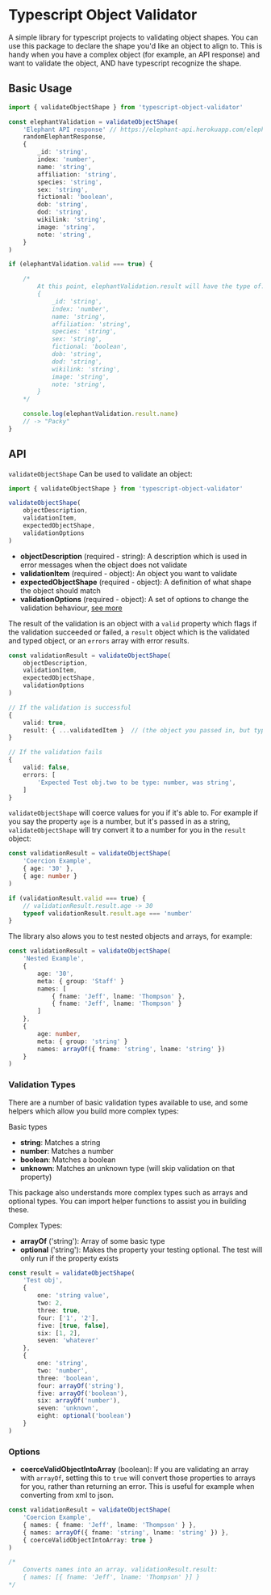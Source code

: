 # Typescript Object Validator

A simple library for typescript projects to validating object shapes. You can use this package to declare the shape you'd like an object to align to. This is handy when you have a complex object (for example, an API response) and want to validate the object, AND have typescript recognize the shape.

## Basic Usage

```typescript
import { validateObjectShape } from 'typescript-object-validator'

const elephantValidation = validateObjectShape(
    'Elephant API response' // https://elephant-api.herokuapp.com/elephants/random
    randomElephantResponse,
    {
        _id: 'string',
        index: 'number',
        name: 'string',
        affiliation: 'string',
        species: 'string',
        sex: 'string',
        fictional: 'boolean',
        dob: 'string',
        dod: 'string',
        wikilink: 'string',
        image: 'string',
        note: 'string',
    }
)

if (elephantValidation.valid === true) {

    /*
        At this point, elephantValidation.result will have the type of:
        {
            _id: 'string',
            index: 'number',
            name: 'string',
            affiliation: 'string',
            species: 'string',
            sex: 'string',
            fictional: 'boolean',
            dob: 'string',
            dod: 'string',
            wikilink: 'string',
            image: 'string',
            note: 'string',
        }
    */

    console.log(elephantValidation.result.name)
    // -> "Packy"
}

```

## API

`validateObjectShape` Can be used to validate an object:

```typescript
import { validateObjectShape } from 'typescript-object-validator'

validateObjectShape(
    objectDescription,
    validationItem,
    expectedObjectShape,
    validationOptions
)
```

-   **objectDescription** (required - string): A description which is used in error messages when the object does not validate
-   **validationItem** (required - object): An object you want to validate
-   **expectedObjectShape** (required - object): A definition of what shape the object should match
-   **validationOptions** (required - object): A set of options to change the validation behaviour, [see more](#Options)

The result of the validation is an object with a `valid` property which flags if the validation succeeded or failed, a `result` object which is the validated and typed object, or an `errors` array with error results.

```typescript
const validationResult = validateObjectShape(
    objectDescription,
    validationItem,
    expectedObjectShape,
    validationOptions
)

// If the validation is successful
{
    valid: true,
    result: { ...validatedItem }  // (the object you passed in, but typed!)
}

// If the validation fails
{
    valid: false,
    errors: [
        'Expected Test obj.two to be type: number, was string',
    ]
}
```

`validateObjectShape` will coerce values for you if it's able to. For example if you say the property `age` is a number, but it's passed in as a string, `validateObjectShape` will try convert it to a number for you in the `result` object:

```typescript
const validationResult = validateObjectShape(
    'Coercion Example',
    { age: '30' },
    { age: number }
)

if (validationResult.valid === true) {
    // validationResult.result.age -> 30
    typeof validationResult.result.age === 'number'
}
```

The library also alows you to test nested objects and arrays, for example:

```typescript
const validationResult = validateObjectShape(
    'Nested Example',
    {
        age: '30',
        meta: { group: 'Staff' }
        names: [
            { fname: 'Jeff', lname: 'Thompson' },
            { fname: 'Jeff', lname: 'Thompson' }
        ]
    },
    {
        age: number,
        meta: { group: 'string' }
        names: arrayOf({ fname: 'string', lname: 'string' })
    }
)
```

### Validation Types

There are a number of basic validation types available to use, and some helpers which allow you build more complex types:

Basic types

-   **string**: Matches a string
-   **number**: Matches a number
-   **boolean**: Matches a boolean
-   **unknown**: Matches an unknown type (will skip validation on that property)

This package also understands more complex types such as arrays and optional types. You can import helper functions to assist you in building these.

Complex Types:

-   **arrayOf** ('string'): Array of some basic type
-   **optional** ('string'): Makes the property your testing optional. The test will only run if the property exists

```typescript
const result = validateObjectShape(
    'Test obj',
    {
        one: 'string value',
        two: 2,
        three: true,
        four: ['1', '2'],
        five: [true, false],
        six: [1, 2],
        seven: 'whatever'
    },
    {
        one: 'string',
        two: 'number',
        three: 'boolean',
        four: arrayOf('string'),
        five: arrayOf('boolean'),
        six: arrayOf('number'),
        seven: 'unknown',
        eight: optional('boolean')
    }
)
```

### Options

-   **coerceValidObjectIntoArray** (boolean): If you are validating an array with `arrayOf`, setting this to `true` will convert those properties to arrays for you, rather than returning an error. This is useful for example when converting from xml to json.

```typescript
const validationResult = validateObjectShape(
    'Coercion Example',
    { names: { fname: 'Jeff', lname: 'Thompson' } },
    { names: arrayOf({ fname: 'string', lname: 'string' }) },
    { coerceValidObjectIntoArray: true }
)

/*
    Converts names into an array. validationResult.result:
    { names: [{ fname: 'Jeff', lname: 'Thompson' }] }
*/
```
